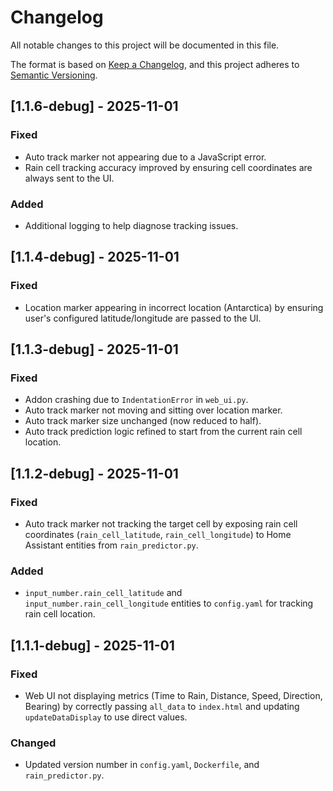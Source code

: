 # Changelog

All notable changes to this project will be documented in this file.

The format is based on [Keep a Changelog](https://keepachangelog.com/en/1.0.0/),
and this project adheres to [Semantic Versioning](https://semver.org/spec/v2.0.0.html).

## [1.1.6-debug] - 2025-11-01
### Fixed
- Auto track marker not appearing due to a JavaScript error.
- Rain cell tracking accuracy improved by ensuring cell coordinates are always sent to the UI.
### Added
- Additional logging to help diagnose tracking issues.

## [1.1.4-debug] - 2025-11-01
### Fixed
- Location marker appearing in incorrect location (Antarctica) by ensuring user's configured latitude/longitude are passed to the UI.

## [1.1.3-debug] - 2025-11-01
### Fixed
- Addon crashing due to `IndentationError` in `web_ui.py`.
- Auto track marker not moving and sitting over location marker.
- Auto track marker size unchanged (now reduced to half).
- Auto track prediction logic refined to start from the current rain cell location.

## [1.1.2-debug] - 2025-11-01
### Fixed
- Auto track marker not tracking the target cell by exposing rain cell coordinates (`rain_cell_latitude`, `rain_cell_longitude`) to Home Assistant entities from `rain_predictor.py`.
### Added
- `input_number.rain_cell_latitude` and `input_number.rain_cell_longitude` entities to `config.yaml` for tracking rain cell location.

## [1.1.1-debug] - 2025-11-01
### Fixed
- Web UI not displaying metrics (Time to Rain, Distance, Speed, Direction, Bearing) by correctly passing `all_data` to `index.html` and updating `updateDataDisplay` to use direct values.
### Changed
- Updated version number in `config.yaml`, `Dockerfile`, and `rain_predictor.py`.
